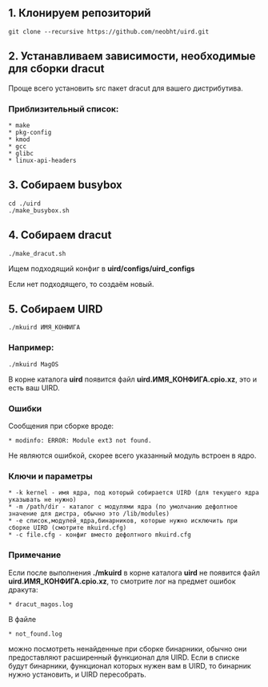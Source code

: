 ## 1. Клонируем репозиторий
    git clone --recursive https://github.com/neobht/uird.git
## 2. Устанавливаем зависимости, необходимые для сборки dracut

Проще всего установить src пакет dracut для вашего дистрибутива.
### Приблизительный список:
    * make
    * pkg-config
    * kmod
    * gcc
    * glibc
    * linux-api-headers
## 3. Собираем busybox
    cd ./uird
    ./make_busybox.sh
## 4. Собираем dracut
    ./make_dracut.sh
  
  Ищем подходящий конфиг в **uird/configs/uird_configs**
  
  Если нет подходящего, то создаём новый.

## 5. Собираем UIRD
    ./mkuird ИМЯ_КОНФИГА
### Например:
    ./mkuird MagOS

В корне каталога **uird** появится файл **uird.ИМЯ_КОНФИГА.cpio.xz**, это и есть ваш UIRD.

### Ошибки
Сообщения при сборке вроде:

    * modinfo: ERROR: Module ext3 not found.
  
Не являются ошибкой, скорее всего указанный модуль встроен в ядро.
### Ключи и параметры
    * -k kernel - имя ядра, под который собирается UIRD (для текущего ядра указывать не нужно)
    * -m /path/dir - каталог с модулями ядра (по умолчанию дефолтное значение для дистра, обычно это /lib/modules)
    * -e список,модулей_ядра,бинарников, которые нужно исключить при сборке UIRD (смотрите mkuird.cfg)
    * -с file.cfg - конфиг вместо дефолтного mkuird.cfg

### Примечание 
Если после выполнения **./mkuird** в корне каталога **uird** не появится файл **uird.ИМЯ_КОНФИГА.cpio.xz**, то смотрите лог на предмет ошибок дракута:

    * dracut_magos.log
  
В файле 

    * not_found.log
  
можно посмотреть ненайденные при сборке бинарники, обычно они предоставляют расширенный функционал для UIRD.
Если в списке будут бинарники, функционал которых нужен вам в UIRD, то бинарник нужно установить, и UIRD пересобрать.
